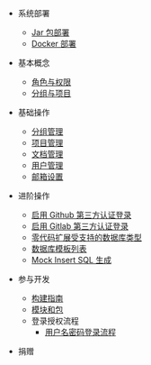 * 系统部署
    * [Jar 包部署](README/deploy/jar-deploy.md)
    * [Docker 部署](README/deploy/docker-deploy.md)

* 基本概念
    * [角色与权限](README/user-role/user-role.md)
    * [分组与项目](README/group-and-project/index.md)

* 基础操作
    * [分组管理](README/management-group/index.md)
    * [项目管理](README/management-project/index.md)
    * [文档管理](README/management-document/index.md)
    * [用户管理](README/management-user/index.md)
    * [邮箱设置](README/management-email/index.md)
    
* 进阶操作
    * [启用 Github 第三方认证登录](README/github-oauth2/github-oauth2.md)
    * [启用 Gitlab 第三方认证登录](README/gitlab-oauth2/gitlab-oauth2.md)
    * [零代码扩展受支持的数据库类型](README/database-extension/database-extension.md)
    * [数据库模板列表](README/database-type-list/index.md)
    * [Mock Insert SQL 生成](README/mock-sql/index.md)
    
* 参与开发
    * [构建指南](README/develop/build/index.md)
    * [模块和包](README/develop/module-and-package/index.md)
    * 登录授权流程
      * [用户名密码登录流程](README/develop/login-and-auth/username-and-password/index.md)
    
* 捐赠

